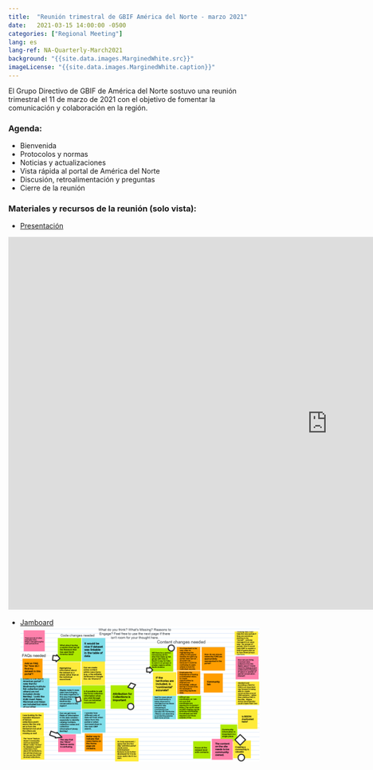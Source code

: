 ```yaml
---
title:  "Reunión trimestral de GBIF América del Norte - marzo 2021"
date:   2021-03-15 14:00:00 -0500
categories: ["Regional Meeting"]
lang: es
lang-ref: NA-Quarterly-March2021
background: "{{site.data.images.MarginedWhite.src}}"
imageLicense: "{{site.data.images.MarginedWhite.caption}}"
---
```


El Grupo Directivo de GBIF de América del Norte sostuvo una reunión trimestral el 11 de marzo de 2021 con el objetivo de fomentar la comunicación y colaboración en la región.

### Agenda: 
* Bienvenida
* Protocolos y normas
* Noticias y actualizaciones
* Vista rápida al portal de América del Norte
* Discusión, retroalimentación y preguntas
* Cierre de la reunión

### Materiales y recursos de la reunión (solo vista): 
* [Presentación](https://docs.google.com/presentation/d/1LhGzlYiCgPxMzxM4holKduKmOWIR6OPZHufoq1FzY8Q/)
<iframe src="https://docs.google.com/presentation/d/e/2PACX-1vTj0vgWpjU_yPdljg9-X4_qyah1mHNsrGuj_xIdClqIbXnDtmY67SNrh0lPHNkxCF4JtamU7hdDdvp3/embed?start=false&loop=false&delayms=3000" frameborder="0" width="1280" height="749" allowfullscreen="true" mozallowfullscreen="true" webkitallowfullscreen="true"></iframe>

* [Jamboard](https://jamboard.google.com/d/1sFby7tF9zHMacpkfuaKc92E9kqjo7-Yc_Gk6e32e4ac/)
[![Jamboard](/assets/images/Portal_Feeback_Jamboard_20210315.png)](https://jamboard.google.com/d/1sFby7tF9zHMacpkfuaKc92E9kqjo7-Yc_Gk6e32e4ac/)
